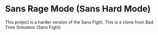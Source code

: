 # Sans Rage Mode (Sans Hard Mode)
This project is a harder version of the Sans Fight.
This is a clone from Bad Time Simulator (Sans Fight)
